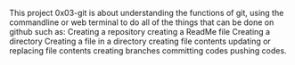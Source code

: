This project 0x03-git is about understanding the functions of git, using the commandline or web terminal to do all of the things that can be done on github such as: Creating a repository creating a ReadMe file Creating a directory Creating a file in a directory creating file contents updating or replacing file contents creating branches committing codes pushing codes.
